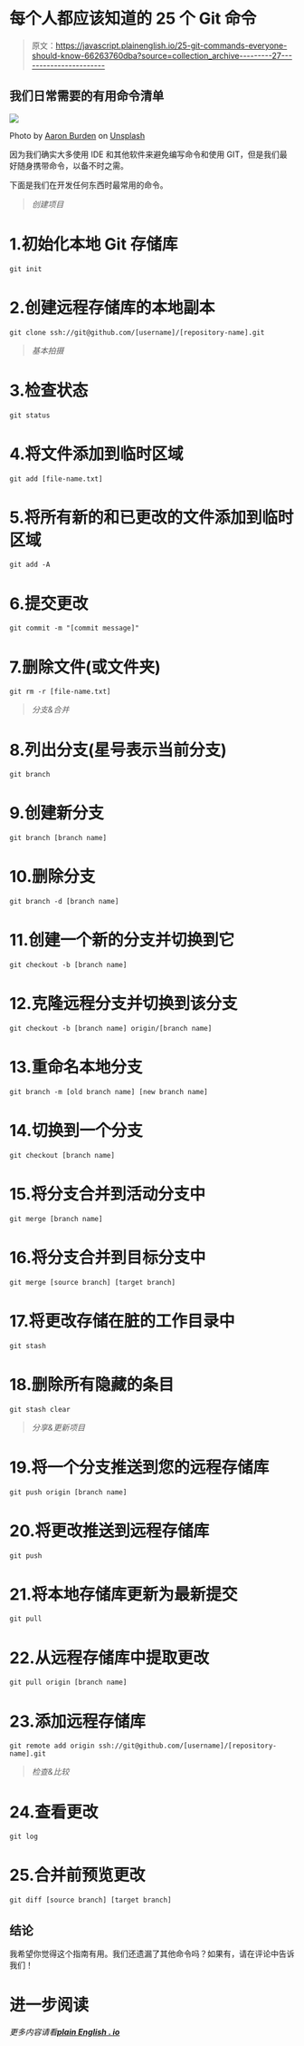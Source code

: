 # 每个人都应该知道的 25 个 Git 命令

> 原文：<https://javascript.plainenglish.io/25-git-commands-everyone-should-know-66263760dba?source=collection_archive---------27----------------------->

## 我们日常需要的有用命令清单

![](img/4377c453088f0e736cabcebcf3ac9e2d.png)

Photo by [Aaron Burden](https://unsplash.com/@aaronburden?utm_source=medium&utm_medium=referral) on [Unsplash](https://unsplash.com?utm_source=medium&utm_medium=referral)

因为我们确实大多使用 IDE 和其他软件来避免编写命令和使用 GIT，但是我们最好随身携带命令，以备不时之需。

下面是我们在开发任何东西时最常用的命令。

> *创建项目*

# 1.初始化本地 Git 存储库

```
git init
```

# 2.创建远程存储库的本地副本

```
git clone ssh://git@github.com/[username]/[repository-name].git
```

> *基本拍摄*

# 3.检查状态

```
git status
```

# 4.将文件添加到临时区域

```
git add [file-name.txt]
```

# 5.将所有新的和已更改的文件添加到临时区域

```
git add -A
```

# 6.提交更改

```
git commit -m "[commit message]"
```

# 7.删除文件(或文件夹)

```
git rm -r [file-name.txt]
```

> *分支&合并*

# 8.列出分支(星号表示当前分支)

```
git branch
```

# 9.创建新分支

```
git branch [branch name]
```

# 10.删除分支

```
git branch -d [branch name]
```

# 11.创建一个新的分支并切换到它

```
git checkout -b [branch name]
```

# 12.克隆远程分支并切换到该分支

```
git checkout -b [branch name] origin/[branch name]
```

# 13.重命名本地分支

```
git branch -m [old branch name] [new branch name]
```

# 14.切换到一个分支

```
git checkout [branch name]
```

# 15.将分支合并到活动分支中

```
git merge [branch name]
```

# 16.将分支合并到目标分支中

```
git merge [source branch] [target branch]
```

# 17.将更改存储在脏的工作目录中

```
git stash
```

# 18.删除所有隐藏的条目

```
git stash clear
```

> *分享&更新项目*

# 19.将一个分支推送到您的远程存储库

```
git push origin [branch name]
```

# 20.将更改推送到远程存储库

```
git push
```

# 21.将本地存储库更新为最新提交

```
git pull
```

# 22.从远程存储库中提取更改

```
git pull origin [branch name]
```

# 23.添加远程存储库

```
git remote add origin ssh://git@github.com/[username]/[repository-name].git
```

> *检查&比较*

# 24.查看更改

```
git log
```

# 25.合并前预览更改

```
git diff [source branch] [target branch]
```

## 结论

我希望你觉得这个指南有用。我们还遗漏了其他命令吗？如果有，请在评论中告诉我们！

# 进一步阅读

*更多内容请看*[***plain English . io***](http://plainenglish.io)